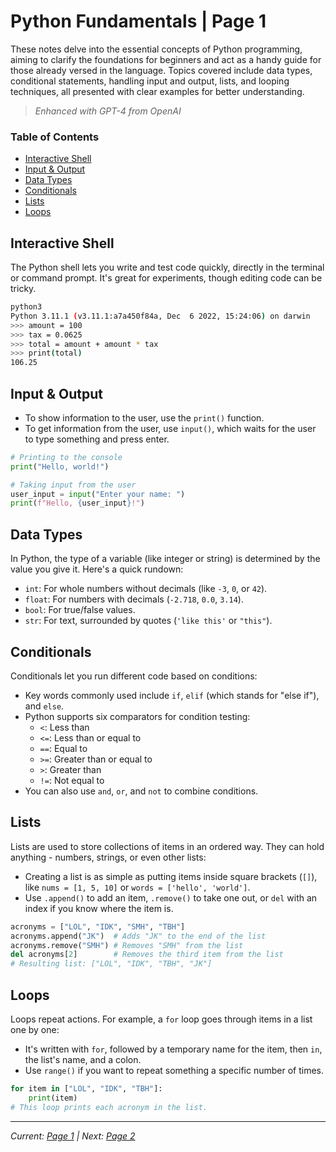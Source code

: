 # Python Fundamentals | Page 1

These notes delve into the essential concepts of Python programming, aiming to clarify the foundations for beginners and act as a handy guide for those already versed in the language. Topics covered include data types, conditional statements, handling input and output, lists, and looping techniques, all presented with clear examples for better understanding.

> _Enhanced with GPT-4 from OpenAI_

### Table of Contents
- [Interactive Shell](#interactive-shell)
- [Input & Output](#input--output)
- [Data Types](#data-types)
- [Conditionals](#conditionals)
- [Lists](#lists)
- [Loops](#loops)

## Interactive Shell
The Python shell lets you write and test code quickly, directly in the terminal or command prompt. It's great for experiments, though editing code can be tricky.
```bash
python3
Python 3.11.1 (v3.11.1:a7a450f84a, Dec  6 2022, 15:24:06) on darwin
>>> amount = 100
>>> tax = 0.0625
>>> total = amount + amount * tax
>>> print(total)
106.25
```

## Input & Output
- To show information to the user, use the `print()` function.
- To get information from the user, use `input()`, which waits for the user to type something and press enter.
```python
# Printing to the console
print("Hello, world!")

# Taking input from the user
user_input = input("Enter your name: ")
print(f"Hello, {user_input}!")

```

## Data Types
In Python, the type of a variable (like integer or string) is determined by the value you give it. Here's a quick rundown:
- `int`: For whole numbers without decimals (like `-3`, `0`, or `42`).
- `float`: For numbers with decimals (`-2.718`, `0.0`, `3.14`).
- `bool`: For true/false values.
- `str`: For text, surrounded by quotes (`'like this'` or `"this"`).

## Conditionals
Conditionals let you run different code based on conditions:
- Key words commonly used include `if`, `elif` (which stands for "else if"), and `else`.
- Python supports six comparators for condition testing:
    - `<`: Less than
    - `<=`: Less than or equal to
    - `==`: Equal to
    - `>=`: Greater than or equal to
    - `>`: Greater than
    - `!=`: Not equal to
- You can also use `and`, `or`, and `not` to combine conditions.

## Lists
Lists are used to store collections of items in an ordered way. They can hold anything - numbers, strings, or even other lists:
- Creating a list is as simple as putting items inside square brackets (`[]`), like `nums = [1, 5, 10]` or `words = ['hello', 'world']`.
- Use `.append()` to add an item, `.remove()` to take one out, or `del` with an index if you know where the item is.
```python
acronyms = ["LOL", "IDK", "SMH", "TBH"]
acronyms.append("JK")  # Adds "JK" to the end of the list
acronyms.remove("SMH") # Removes "SMH" from the list
del acronyms[2]        # Removes the third item from the list
# Resulting list: ["LOL", "IDK", "TBH", "JK"]
```

## Loops
Loops repeat actions. For example, a `for` loop goes through items in a list one by one:
- It's written with `for`, followed by a temporary name for the item, then `in`, the list's name, and a colon.
- Use `range()` if you want to repeat something a specific number of times.
```python
for item in ["LOL", "IDK", "TBH"]:
    print(item)
# This loop prints each acronym in the list.
```

___
_Current: [Page 1](README.md) | Next: [Page 2](page-2.md)_

